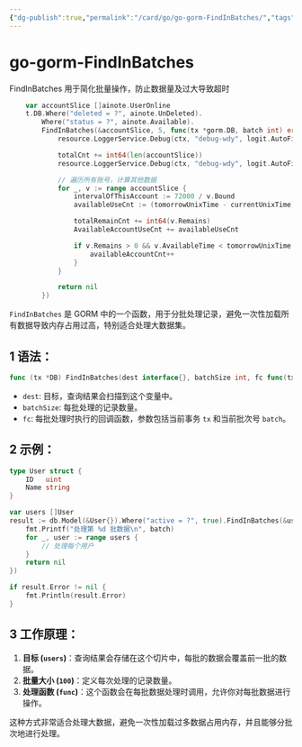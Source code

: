 ```yaml
---
{"dg-publish":true,"permalink":"/card/go/go-gorm-FindInBatches/","tags":["aigc","chatgpt"],"noteIcon":"2","created":"2023-11-29T20:19:50+08:00","updated":"2024-10-21T12:44:45+08:00"}
---
```



# go-gorm-FindInBatches

FindInBatches 用于简化批量操作，防止数据量及过大导致超时

```Go
	var accountSlice []ainote.UserOnline
	t.DB.Where("deleted = ?", ainote.UnDeleted).
		Where("status = ?", ainote.Available).
		FindInBatches(&accountSlice, 5, func(tx *gorm.DB, batch int) error {
			resource.LoggerService.Debug(ctx, "debug-wdy", logit.AutoField("data", batch))

			totalCnt += int64(len(accountSlice))
			resource.LoggerService.Debug(ctx, "debug-wdy", logit.AutoField("data", accountSlice))

			// 遍历所有账号，计算其他数据
			for _, v := range accountSlice {
				intervalOfThisAccount := 72000 / v.Bound
				availableUseCnt := (tomorrowUnixTime - currentUnixTime) / int64(intervalOfThisAccount)

				totalRemainCnt += int64(v.Remains)
				AvailableAccountUseCnt += availableUseCnt

				if v.Remains > 0 && v.AvailableTime < tomorrowUnixTime {
					availableAccountCnt++
				}
			}

			return nil
		})
```

`FindInBatches` 是 GORM 中的一个函数，用于分批处理记录，避免一次性加载所有数据导致内存占用过高，特别适合处理大数据集。

## 1 语法：

```go
func (tx *DB) FindInBatches(dest interface{}, batchSize int, fc func(tx *DB, batch int) error) *DB
```

- `dest`: 目标，查询结果会扫描到这个变量中。
- `batchSize`: 每批处理的记录数量。
- `fc`: 每批处理时执行的回调函数，参数包括当前事务 `tx` 和当前批次号 `batch`。

## 2 示例：

```go
type User struct {
    ID   uint
    Name string
}

var users []User
result := db.Model(&User{}).Where("active = ?", true).FindInBatches(&users, 100, func(tx *gorm.DB, batch int) error {
    fmt.Printf("处理第 %d 批数据\n", batch)
    for _, user := range users {
        // 处理每个用户
    }
    return nil
})

if result.Error != nil {
    fmt.Println(result.Error)
}
```

## 3 工作原理：

1. **目标 (`users`)**：查询结果会存储在这个切片中，每批的数据会覆盖前一批的数据。
2. **批量大小 (`100`)**：定义每次处理的记录数量。
3. **处理函数 (`func`)**：这个函数会在每批数据处理时调用，允许你对每批数据进行操作。

这种方式非常适合处理大数据，避免一次性加载过多数据占用内存，并且能够分批次地进行处理。

